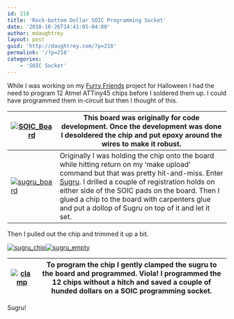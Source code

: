 ```yaml
---
id: 218
title: 'Rock-bottom Dollar SOIC Programming Socket'
date: '2010-10-26T14:41:05-04:00'
author: mdaughtrey
layout: post
guid: 'http://daughtrey.com/?p=218'
permalink: '/?p=218'
categories:
    - 'SOIC Socket'
---
```


While I was working on my [Furry Friends](http://daughtrey.com/?cat=16) project for Halloween I had the need to program 12 Atmel ATTiny45 chips before I soldered them up. I could have programmed them in-circuit but then I thought of this.

| [![](http://daughtrey.com/wp-content/uploads/2010/10/SOIC_Board.jpg "SOIC_Board")](http://daughtrey.com/wp-content/uploads/2010/10/SOIC_Board.jpg) | This board was originally for code development. Once the development was done I desoldered the chip and put epoxy around the wires to make it robust. |
|---|---|
| [![](http://daughtrey.com/wp-content/uploads/2010/10/sugru_board.jpg "sugru_board")](http://daughtrey.com/wp-content/uploads/2010/10/sugru_board.jpg) | Originally I was holding the chip onto the board while hitting return on my ‘make upload’ command but that was pretty hit-and-miss.   Enter [Sugru](http://sugru.com/).   I drilled a couple of registration holds on either side of the SOIC pads on the board. Then I glued a chip to the board with carpenters glue and put a dollop of Sugru on top of it and let it set. |

Then I pulled out the chip and trimmed it up a bit.

[![](http://daughtrey.com/wp-content/uploads/2010/10/sugru_chip.jpg "sugru_chip")](http://daughtrey.com/wp-content/uploads/2010/10/sugru_chip.jpg)[![](http://daughtrey.com/wp-content/uploads/2010/10/sugru_empty.jpg "sugru_empty")](http://daughtrey.com/wp-content/uploads/2010/10/sugru_empty.jpg)

| [![](http://daughtrey.com/wp-content/uploads/2010/10/clamp-300x199.jpg "clamp")](http://daughtrey.com/wp-content/uploads/2010/10/clamp.jpg) | To program the chip I gently clamped the sugru to the board and programmed. Viola! I programmed the 12 chips without a hitch and saved a couple of hunded dollars on a SOIC programming socket. |
|---|---|

Sugru!